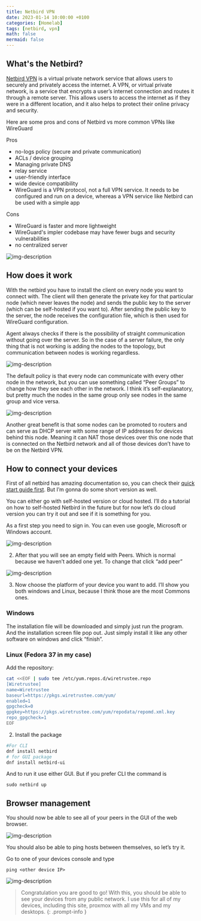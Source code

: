 ```yaml
---
title: Netbird VPN
date: 2023-01-14 10:00:00 +0100
categories: [Homelab]
tags: [netbird, vpn]
math: false
mermaid: false
---
```


## What's the Netbird?
[Netbird VPN](https://netbird.io/docs/overview/architecture) is a virtual private network service that allows users to securely and privately access the internet. A VPN, or virtual private network, is a service that encrypts a user’s internet connection and routes it through a remote server. This allows users to access the internet as if they were in a different location, and it also helps to protect their online privacy and security.

Here are some pros and cons of Netbird vs more common VPNs like WireGuard

Pros
* no-logs policy (secure and private communication)
* ACLs / device grouping
* Managing private DNS
* relay service
* user-friendly interface
* wide device compatibility
* WireGuard is a VPN protocol, not a full VPN service. It needs to be configured and run on a device, whereas a VPN service like Netbird can be used with a simple app

Cons
* WireGuard is faster and more lightweight
* WireGuard's impler codebase may have fewer bugs and security vulnerabilities
* no centralized server


![img-description](/assets/img/posts/2023-01-14-Netbird-VPN.md/high-level-dia.png)


## How does it work

With the netbird you have to install the client on every node you want to connect with. The client will then generate the private key for that particular node (which never leaves the node) and sends the public key to the server (which can be self-hosted if you want to). After sending the public key to the server, the node receives the configuration file, which is then used for WireGuard configuration.

Agent always checks if there is the possibility of straight communication without going over the server. So in the case of a server failure, the only thing that is not working is adding the nodes to the topology, but communication between nodes is working regardless.

![img-description](/assets/img/posts/2023-01-14-Netbird-VPN.md/image-28.png)

The default policy is that every node can communicate with every other node in the network, but you can use something called “Peer Groups” to change how they see each other in the network. I think it’s self-explanatory, but pretty much the nodes in the same group only see nodes in the same group and vice versa.

![img-description](/assets/img/posts/2023-01-14-Netbird-VPN.md/image-27-768x641.png)

Another great benefit is that some nodes can be promoted to routers and can serve as DHCP server with some range of IP addresses for devices behind this node. Meaning it can NAT those devices over this one node that is connected on the Netbird network and all of those devices don’t have to be on the Netbird VPN.

## How to connect your devices

First of all netbird has amazing documentation so, you can check their [quick start guide first](https://netbird.io/docs/getting-started/quickstart). But I’m gonna do some short version as well.

You can either go with self-hosted version or cloud hosted. I’ll do a tutorial on how to self-hosted Netbird in the future but for now let’s do cloud version you can try it out and see if it is something for you.

As a first step you need to sign in. You can even use google, Microsoft or Windows account.

![img-description](/assets/img/posts/2023-01-14-Netbird-VPN.md/image-29.png)

2. After that you will see an empty field with Peers. Which is normal because we haven’t added one yet. To change that click “add peer”

![img-description](/assets/img/posts/2023-01-14-Netbird-VPN.md/image-31.png)

3. Now choose the platform of your device you want to add. I’ll show you both windows and Linux, because I think those are the most Commons ones.


### Windows

The installation file will be downloaded and simply just run the program. And the installation screen file pop out. Just simply install it like any other software on windows and click “finish”.

### Linux (Fedora 37 in my case)

Add the repository:

```bash
cat <<EOF | sudo tee /etc/yum.repos.d/wiretrustee.repo
[Wiretrustee]
name=Wiretrustee
baseurl=https://pkgs.wiretrustee.com/yum/
enabled=1
gpgcheck=0
gpgkey=https://pkgs.wiretrustee.com/yum/repodata/repomd.xml.key
repo_gpgcheck=1
EOF
```
2. Install the package

```bash
#For CLI
dnf install netbird
# for GUI package
dnf install netbird-ui
```

And to run it use either GUI. But if you prefer CLI the command is

```
sudo netbird up
```

## Browser management

You should now be able to see all of your peers in the GUI of the web browser.

![img-description](/assets/img/posts/2023-01-14-Netbird-VPN.md/image-37.png)

You should also be able to ping hosts between themselves, so let’s try it.

Go to one of your devices console and type
```
ping <other device IP>
```
![img-description](/assets/img/posts/2023-01-14-Netbird-VPN.md/image-39.png)


> Congratulation you are good to go! With this, you should be able to see your devices from any public network. I use this for all of my devices, including this site, proxmox with all my VMs and my desktops.
{: .prompt-info }
